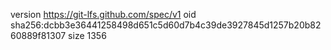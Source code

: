 version https://git-lfs.github.com/spec/v1
oid sha256:dcbb3e36441258498d651c5d60d7b4c39de3927845d1257b20b8260889f81307
size 1356
